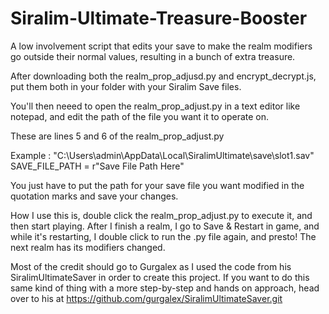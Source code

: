 # Siralim-Ultimate-Treasure-Booster
A low involvement script that edits your save to make the realm modifiers go outside their normal values, resulting in a bunch of extra treasure.

After downloading both the realm_prop_adjusd.py and encrypt_decrypt.js, put them both in your folder with your Siralim Save files. 

You'll then neeed to open the realm_prop_adjust.py in a text editor like notepad, and edit the path of the file you want it to operate on. 

These are lines 5 and 6 of the realm_prop_adjust.py

Example : "C:\Users\admin\AppData\Local\SiralimUltimate\save\slot1.sav"
SAVE_FILE_PATH = r"Save File Path Here"

You just have to put the path for your save file you want modified in the quotation marks and save your changes.

How I use this is, double click the realm_prop_adjust.py to execute it, and then start playing. After I finish a realm, I go to Save & Restart in game, and while it's restarting, I double click to run the .py file again, and presto! The next realm has its modifiers changed.



Most of the credit should go to Gurgalex as I used the code from his SiralimUltimateSaver in order to create this project. If you want to do this same kind of thing with a more step-by-step and hands on approach, head over to his at https://github.com/gurgalex/SiralimUltimateSaver.git
